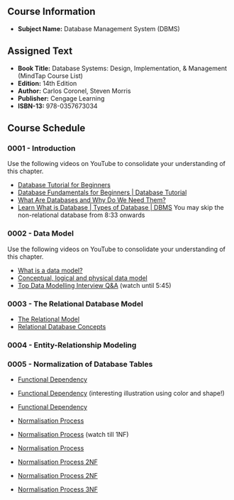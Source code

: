 ## Course Information
- **Subject Name:** Database Management System (DBMS)



## Assigned Text
- **Book Title:** Database Systems: Design, Implementation, & Management (MindTap Course List)
- **Edition:** 14th Edition
- **Author:** Carlos Coronel, Steven Morris
- **Publisher:** Cengage Learning
- **ISBN-13:** 978-0357673034



## Course Schedule
### 0001 - Introduction
Use the following videos on YouTube to consolidate your understanding of this chapter.
- [Database Tutorial for Beginners](https://www.youtube.com/watch?v=wR0jg0eQsZA&t=248s)
- [Database Fundamentals for Beginners | Database Tutorial](https://www.youtube.com/watch?v=sIi7IfiTIsA)
- [What Are Databases and Why Do We Need Them?](https://www.youtube.com/watch?v=djEZeF4KTaM)
- [Learn What is Database | Types of Database | DBMS](https://www.youtube.com/watch?v=j09EQ-xlh88)
You may skip the non-relational database from 8:33 onwards



### 0002 - Data Model
Use the following videos on YouTube to consolidate your understanding of this chapter.
- [What is a data model?](https://www.youtube.com/watch?v=4qFZ-5i4GS8)
- [Conceptual, logical and physical data model](https://www.youtube.com/watch?v=RJ9TpkWKyU0)
- [Top Data Modelling Interview Q&A](https://www.youtube.com/watch?v=UdkQx9cgsTo)
 (watch until 5:45)



### 0003 - The Relational Database Model
- [The Relational Model](https://www.youtube.com/watch?v=PH17p5vORyk)
- [Relational Database Concepts](https://www.youtube.com/watch?v=NvrpuBAMddw&t=63s)


### 0004 - Entity-Relationship Modeling

### 0005 - Normalization of Database Tables
- [Functional Dependency](https://www.youtube.com/watch?v=VFuAwSoMatw)
- [Functional Dependency](https://www.youtube.com/watch?v=xaVhv8cljSs)
(interesting illustration using color and shape!)
- [Functional Dependency](https://www.youtube.com/watch?v=4FGDJ41u7UQ)

- [Normalisation Process](https://www.youtube.com/watch?v=VyzKDc2GyW4)
- [Normalisation Process](https://www.youtube.com/watch?v=UrYLYV7WSHM)
(watch till 1NF)
- [Normalisation Process](https://www.youtube.com/watch?v=J-drts33N8g)
- [Normalisation Process 2NF](https://www.youtube.com/watch?v=R7UblSu4744)
- [Normalisation Process 2NF](https://www.youtube.com/watch?v=9L10Q1nAfyg)
- [Normalisation Process 3NF](https://www.youtube.com/watch?v=_K7fcFQowy8)
